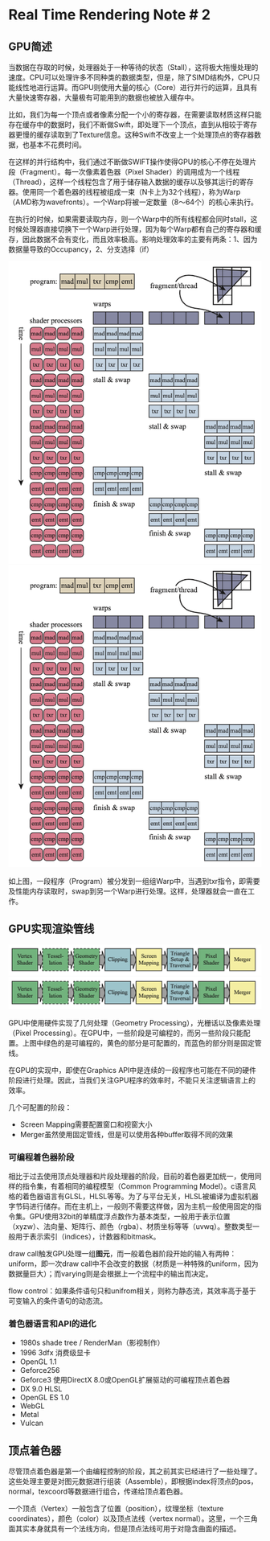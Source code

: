 # Real Time Rendering Note # 2

## GPU简述

当数据在存取的时候，处理器处于一种等待的状态（Stall），这将极大拖慢处理的速度。CPU可以处理许多不同种类的数据类型，但是，除了SIMD结构外，CPU只能线性地进行运算。而GPU则使用大量的核心（Core）进行并行的运算，且具有大量快速寄存器，大量极有可能用到的数据也被放入缓存中。

比如，我们为每一个顶点或者像素分配一个小的寄存器，在需要读取材质这样只能存在缓存中的数据时，我们不断做Swift，即处理下一个顶点，直到从相较于寄存器更慢的缓存读取到了Texture信息。这种Swift不改变上一个处理顶点的寄存器数据，也基本不花费时间。

在这样的并行结构中，我们通过不断做SWIFT操作使得GPU的核心不停在处理片段（Fragment）。每一次像素着色器（Pixel Shader）的调用成为一个线程（Thread），这样一个线程包含了用于储存输入数据的缓存以及够其运行的寄存器。使用同一个着色器的线程被组成一束（N卡上为32个线程），称为Warp（AMD称为wavefronts）。一个Warp将被一定数量（8～64个）的核心来执行。

在执行的时候，如果需要读取内存，则一个Warp中的所有线程都会同时stall，这时候处理器直接切换下一个Warp进行处理，因为每个Warp都有自己的寄存器和缓存，因此数据不会有变化，而且效率极高。影响处理效率的主要有两条：1、因为数据量导致的Occupancy，2、分支选择（if）

![](https://github.com/LuniumLuk/docs-blog/raw/main/images/rtr_01.png)
![](../../images/rtr_01.png)

如上图，一段程序（Program）被分发到一组组Warp中，当遇到txr指令，即需要及性能内存读取时，swap到另一个Warp进行处理。这样，处理器就会一直在工作。

## GPU实现渲染管线

![](https://github.com/LuniumLuk/docs-blog/raw/main/images/rtr_02.png)
![](../../images/rtr_02.png)

GPU中使用硬件实现了几何处理（Geometry Processing），光栅话以及像素处理（Pixel Processing）。在GPU中，一些阶段是可编程的，而另一些阶段只能配置。上图中绿色的是可编程的，黄色的部分是可配置的，而蓝色的部分则是固定管线。

在GPU的实现中，即使在Graphics API中是连续的一段程序也可能在不同的硬件阶段进行处理。因此，当我们关注GPU程序的效率时，不能只关注逻辑语言上的效率。

几个可配置的阶段：
- Screen Mapping需要配置窗口和视窗大小
- Merger虽然使用固定管线，但是可以使用各种buffer取得不同的效果

### 可编程着色器阶段

相比于过去使用顶点处理器和片段处理器的阶段，目前的着色器更加统一，使用同样的指令集，有着相同的编程模型（Common Programming Model）。c语言风格的着色器语言有GLSL，HLSL等等。为了与平台无关，HLSL被编译为虚拟机器字节码进行储存。而在主机上，一般则不需要这样做，因为主机一般使用固定的指令集。GPU使用32bit的单精度浮点数作为基本类型，一般用于表示位置（xyzw）、法向量、矩阵行、颜色（rgba）、材质坐标等等（uvwq）。整数类型一般用于表示索引（indices），计数器和bitmask。

draw call触发GPU处理一组**图元**，而一般着色器阶段开始的输入有两种：uniform，即一次draw call中不会改变的数据（材质是一种特殊的uniform，因为数据量巨大）；而varying则是会根据上一个流程中的输出而决定。

flow control：如果条件语句只和unifrom相关，则称为静态流，其效率高于基于可变输入的条件语句的动态流。

### 着色器语言和API的进化

- 1980s shade tree / RenderMan（影视制作）
- 1996 3dfx 消费级显卡
- OpenGL 1.1
- Geforce256
- Geforce3 使用DirectX 8.0或OpenGL扩展驱动的可编程顶点着色器
- DX 9.0 HLSL
- OpenGL ES 1.0
- WebGL
- Metal
- Vulcan

## 顶点着色器

尽管顶点着色器是第一个由编程控制的阶段，其之前其实已经进行了一些处理了。这些处理主要是对图元数据进行组装（Assemble），即根据index将顶点的pos，normal，texcoord等数据进行组合，传递给顶点着色器。

一个顶点（Vertex）一般包含了位置（position），纹理坐标（texture coordinates），颜色（color）以及顶点法线（vertex normal）。这里，一个三角面其实本身就具有一个法线方向，但是顶点法线可用于对隐含曲面的描述。
